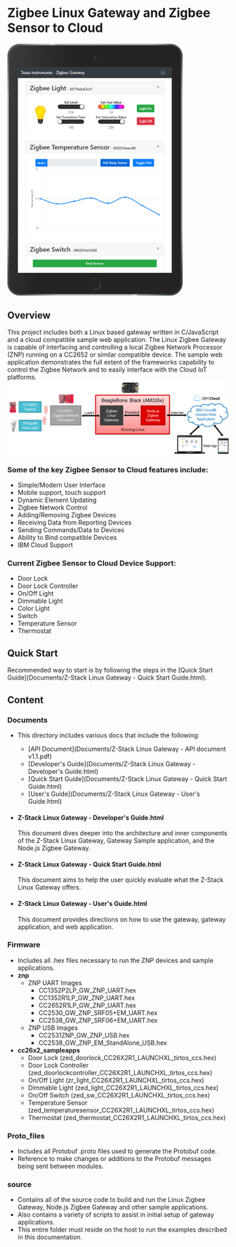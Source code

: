 # Zigbee Linux Gateway and Zigbee Sensor to Cloud

<img src="/Documents/resources/switch.png" alt="Sensor to Cloud" width="400"/>

## Overview

This project includes both a Linux based gateway written in C/JavaScript and a cloud compatible sample web application. The Linux Zigbee Gateway is capable of interfacing and controlling a local Zigbee Network Processor (ZNP) running on a CC2652 or similar compatible device. The sample web application demonstrates the full extent of the frameworks capability to control the Zigbee Network and to easily interface with the Cloud IoT platforms.
![](Documents/resources/zigbee_sensor_to_cloud_block_diagram.png) 

### Some of the key Zigbee Sensor to Cloud features include:

- Simple/Modern User Interface
- Mobile support, touch support
- Dynamic Element Updating
- Zigbee Network Control
- Adding/Removing Zigbee Devices
- Receiving Data from Reporting Devices
- Sending Commands/Data to Devices
- Ability to Bind compatible Devices
- IBM Cloud Support

### Current Zigbee Sensor to Cloud Device Support:

- Door Lock
- Door Lock Controller
- On/Off Light
- Dimmable Light
- Color Light
- Switch
- Temperature Sensor
- Thermostat

## Quick Start

Recommended way to start is by following the steps in the [Quick Start Guide](Documents/Z-Stack Linux Gateway - Quick Start Guide.html).

## Content

### Documents

- This directory includes various docs that include the following:
    - [API Document](Documents/Z-Stack Linux Gateway - API document v1.1.pdf)
    - [Developer's Guide](Documents/Z-Stack Linux Gateway - Developer's Guide.html)
    - [Quick Start Guide](Documents/Z-Stack Linux Gateway - Quick Start Guide.html)
    - [User's Guide](Documents/Z-Stack Linux Gateway - User's Guide.html)

- #### Z-Stack Linux Gateway - Developer's Guide.html
  This document dives deeper into the architecture and inner components of the Z-Stack Linux Gateway, Gateway Sample application, and the Node.js Zigbee Gateway.

- #### Z-Stack Linux Gateway - Quick Start Guide.html
  This document aims to help the user quickly evaluate what the Z-Stack Linux Gateway offers.

- #### Z-Stack Linux Gateway - User's Guide.html
  This document provides directions on how to use the gateway, gateway application, and web application.

### Firmware

- Includes all .hex files necessary to run the ZNP devices and sample applications.
- **znp**
    - ZNP UART Images
        - CC1352P2LP_GW_ZNP_UART.hex
        - CC1352R1LP_GW_ZNP_UART.hex
        - CC2652R1LP_GW_ZNP_UART.hex
        - CC2530_GW_ZNP_SRF05+EM_UART.hex
        - CC2538_GW_ZNP_SRF06+EM_UART.hex
    - ZNP USB Images
        - CC2531ZNP_GW_ZNP_USB.hex
        - CC2538_GW_ZNP_EM_StandAlone_USB.hex
- **cc26x2_sampleapps**
    - Door Lock (zed_doorlock_CC26X2R1_LAUNCHXL_tirtos_ccs.hex)
    - Door Lock Controller (zed_doorlockcontroller_CC26X2R1_LAUNCHXL_tirtos_ccs.hex)
    - On/Off Light (zr_light_CC26X2R1_LAUNCHXL_tirtos_ccs.hex)
    - Dimmable Light (zed_light_CC26X2R1_LAUNCHXL_tirtos_ccs.hex)
    - On/Off Switch (zed_sw_CC26X2R1_LAUNCHXL_tirtos_ccs.hex)
    - Temperature Sensor (zed_temperaturesensor_CC26X2R1_LAUNCHXL_tirtos_ccs.hex)
    - Thermostat (zed_thermostat_CC26X2R1_LAUNCHXL_tirtos_ccs.hex)

### Proto_files

- Includes all Protobuf .proto files used to generate the Protobuf code. 
- Reference to make changes or additions to the Protobuf messages being sent between modules.

### source

- Contains all of the source code to build and run the Linux Zigbee Gateway, Node.js Zigbee Gateway and other sample applications.
- Also contains a variety of scripts to assist in initial setup of gateway applications.
- This entire folder must reside on the host to run the examples described in this documentation.
